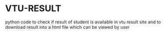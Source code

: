 # VTU-RESULT
python code to check if result of student is available in vtu result site and to download result into a html file which can be viewed by user
